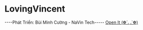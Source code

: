 # LovingVincent
----Phát Triển: Bùi Minh Cường - NaVin Tech-----
[Open It  (❁´◡`❁)](https://kyoo-147.github.io/LovingVincent)

